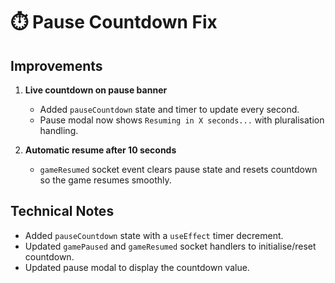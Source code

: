 # ⏱️ Pause Countdown Fix

## Improvements
1. **Live countdown on pause banner**
   - Added `pauseCountdown` state and timer to update every second.
   - Pause modal now shows `Resuming in X seconds...` with pluralisation handling.

2. **Automatic resume after 10 seconds**
   - `gameResumed` socket event clears pause state and resets countdown so the game resumes smoothly.

## Technical Notes
- Added `pauseCountdown` state with a `useEffect` timer decrement.
- Updated `gamePaused` and `gameResumed` socket handlers to initialise/reset countdown.
- Updated pause modal to display the countdown value.

